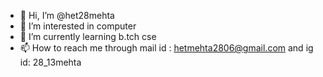 - 👋 Hi, I’m @het28mehta
- 👀 I’m interested in computer
- 🌱 I’m currently learning b.tch cse
- 📫 How to reach me through mail id : hetmehta2806@gmail.com and ig id: 28_13mehta

<!---
het28mehta/het28mehta is a ✨ special ✨ repository because its `README.md` (this file) appears on your GitHub profile.
You can click the Preview link to take a look at your changes.
--->
